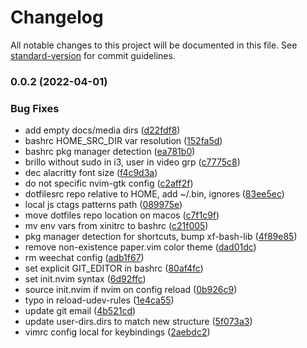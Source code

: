 # Changelog

All notable changes to this project will be documented in this file. See [standard-version](https://github.com/conventional-changelog/standard-version) for commit guidelines.

### 0.0.2 (2022-04-01)


### Bug Fixes

* add empty docs/media dirs ([d22fdf8](https://github.com/f3rno64/dotfiles/commit/d22fdf89a74de87215e5de33fb34b273c8601ff5))
* bashrc HOME_SRC_DIR var resolution ([152fa5d](https://github.com/f3rno64/dotfiles/commit/152fa5dcaf23b2f7d5a2fae1ac63d3b880b3a66d))
* bashrc pkg manager detection ([ea781b0](https://github.com/f3rno64/dotfiles/commit/ea781b0d9aa32c30bf087c1592219aa55d5fef74))
* brillo without sudo in i3, user in video grp ([c7775c8](https://github.com/f3rno64/dotfiles/commit/c7775c878d34e3e0ffa873f4b27ccd4c34df8cd7))
* dec alacritty font size ([f4c9d3a](https://github.com/f3rno64/dotfiles/commit/f4c9d3a73fc2200e5d727a3f5a975ef917e6b529))
* do not specific nvim-gtk config ([c2aff2f](https://github.com/f3rno64/dotfiles/commit/c2aff2ffd66c2be148a4e3c5354fcb052d594c3b))
* dotfilesrc repo relative to HOME, add ~/.bin, ignores ([83ee5ec](https://github.com/f3rno64/dotfiles/commit/83ee5ec4d1ca8fc88012f34e418f1a7deadb390a))
* local js ctags patterns path ([089975e](https://github.com/f3rno64/dotfiles/commit/089975e9de68d6f0845c63f5409504d4733d8ed6))
* move dotfiles repo location on macos ([c7f1c9f](https://github.com/f3rno64/dotfiles/commit/c7f1c9fbfbc10610d60c7b9f724e8253f42c6a12))
* mv env vars from xinitrc to bashrc ([c21f005](https://github.com/f3rno64/dotfiles/commit/c21f00532b0a173c2a0e07f39de836d3ecb168bb))
* pkg manager detection for shortcuts, bump xf-bash-lib ([4f89e85](https://github.com/f3rno64/dotfiles/commit/4f89e85c0a94dc2e804c7b7ae6e76d018dc117b2))
* remove non-existence paper.vim color theme ([dad01dc](https://github.com/f3rno64/dotfiles/commit/dad01dcc64f1aee10c41481e78851be682035fad))
* rm weechat config ([adb1f67](https://github.com/f3rno64/dotfiles/commit/adb1f67144479ae5ade377f96b19d16be7feb70c))
* set explicit GIT_EDITOR in bashrc ([80af4fc](https://github.com/f3rno64/dotfiles/commit/80af4fc18e741b353c56c1ea22361f692ab1ca3d))
* set init.nvim syntax ([6d92ffc](https://github.com/f3rno64/dotfiles/commit/6d92ffc49db83442b0cbebc837a507142e4a2235))
* source init.nvim if nvim on config reload ([0b926c9](https://github.com/f3rno64/dotfiles/commit/0b926c98010b983000231d20595d1a8d5dcedd1b))
* typo in reload-udev-rules ([1e4ca55](https://github.com/f3rno64/dotfiles/commit/1e4ca559a68a45798bf41b42c5e272c5a4e90621))
* update git email ([4b521cd](https://github.com/f3rno64/dotfiles/commit/4b521cd725073fc01ef03195ea2b8faf8979bc68))
* update user-dirs.dirs to match new structure ([5f073a3](https://github.com/f3rno64/dotfiles/commit/5f073a349bfdf98b941203e83d230e86bd6e4f26))
* vimrc config local for keybindings ([2aebdc2](https://github.com/f3rno64/dotfiles/commit/2aebdc2e641c52acd20804701b3e27bdeab80258))
